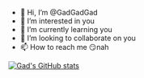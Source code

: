 - 👋 Hi, I’m @GadGadGad
- 👀 I’m interested in you
- 🌱 I’m currently learning you
- 💞️ I’m looking to collaborate on you
- 📫 How to reach me 😏nah

<!---
GadGadGad/GadGadGad is a ✨ special ✨ repository because its `README.md` (this file) appears on your GitHub profile.
You can click the Preview link to take a look at your changes.
--->
[![Gad's GitHub stats](https://github-readme-stats.vercel.app/api?username=GadGadGad)](https://github.com/anuraghazra/github-readme-stats)
